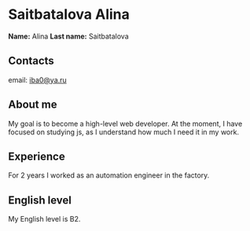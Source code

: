 # Saitbatalova Alina

**Name:** Alina
**Last name:** Saitbatalova

## Contacts
email: iba0@ya.ru

## About me
My goal is to become a high-level web developer. At the moment, I have focused on studying js, as I understand how much I need it in my work.
            
## Experience
For 2 years I worked as an automation engineer in the factory.

## English level
My English level is B2.
